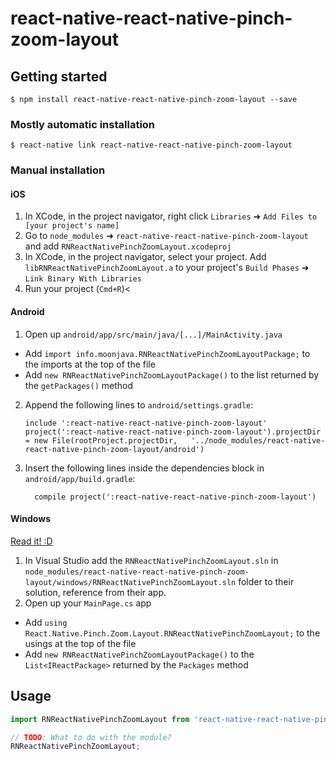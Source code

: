 
# react-native-react-native-pinch-zoom-layout

## Getting started

`$ npm install react-native-react-native-pinch-zoom-layout --save`

### Mostly automatic installation

`$ react-native link react-native-react-native-pinch-zoom-layout`

### Manual installation


#### iOS

1. In XCode, in the project navigator, right click `Libraries` ➜ `Add Files to [your project's name]`
2. Go to `node_modules` ➜ `react-native-react-native-pinch-zoom-layout` and add `RNReactNativePinchZoomLayout.xcodeproj`
3. In XCode, in the project navigator, select your project. Add `libRNReactNativePinchZoomLayout.a` to your project's `Build Phases` ➜ `Link Binary With Libraries`
4. Run your project (`Cmd+R`)<

#### Android

1. Open up `android/app/src/main/java/[...]/MainActivity.java`
  - Add `import info.moonjava.RNReactNativePinchZoomLayoutPackage;` to the imports at the top of the file
  - Add `new RNReactNativePinchZoomLayoutPackage()` to the list returned by the `getPackages()` method
2. Append the following lines to `android/settings.gradle`:
  	```
  	include ':react-native-react-native-pinch-zoom-layout'
  	project(':react-native-react-native-pinch-zoom-layout').projectDir = new File(rootProject.projectDir, 	'../node_modules/react-native-react-native-pinch-zoom-layout/android')
  	```
3. Insert the following lines inside the dependencies block in `android/app/build.gradle`:
  	```
      compile project(':react-native-react-native-pinch-zoom-layout')
  	```

#### Windows
[Read it! :D](https://github.com/ReactWindows/react-native)

1. In Visual Studio add the `RNReactNativePinchZoomLayout.sln` in `node_modules/react-native-react-native-pinch-zoom-layout/windows/RNReactNativePinchZoomLayout.sln` folder to their solution, reference from their app.
2. Open up your `MainPage.cs` app
  - Add `using React.Native.Pinch.Zoom.Layout.RNReactNativePinchZoomLayout;` to the usings at the top of the file
  - Add `new RNReactNativePinchZoomLayoutPackage()` to the `List<IReactPackage>` returned by the `Packages` method


## Usage
```javascript
import RNReactNativePinchZoomLayout from 'react-native-react-native-pinch-zoom-layout';

// TODO: What to do with the module?
RNReactNativePinchZoomLayout;
```
  